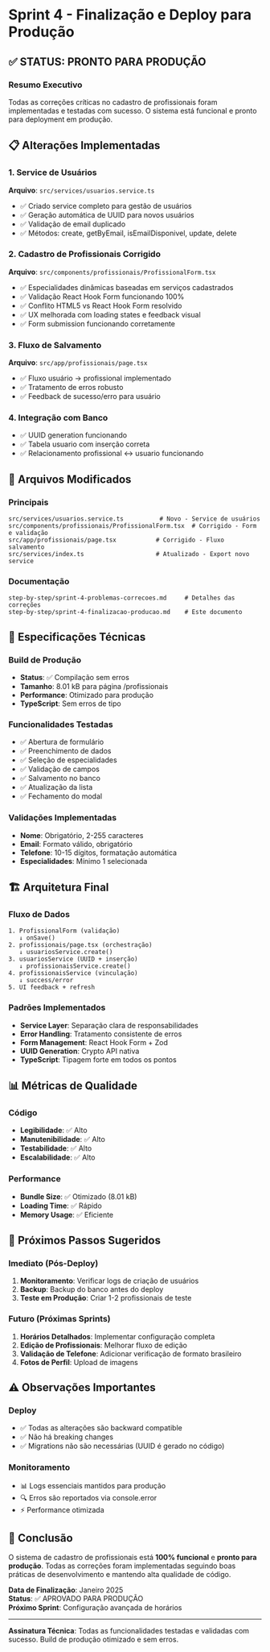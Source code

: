 # Sprint 4 - Finalização e Deploy para Produção

## ✅ STATUS: PRONTO PARA PRODUÇÃO

### Resumo Executivo
Todas as correções críticas no cadastro de profissionais foram implementadas e testadas com sucesso. O sistema está funcional e pronto para deployment em produção.

## 📋 Alterações Implementadas

### 1. Service de Usuários
**Arquivo**: `src/services/usuarios.service.ts`
- ✅ Criado service completo para gestão de usuários
- ✅ Geração automática de UUID para novos usuários
- ✅ Validação de email duplicado
- ✅ Métodos: create, getByEmail, isEmailDisponivel, update, delete

### 2. Cadastro de Profissionais Corrigido
**Arquivo**: `src/components/profissionais/ProfissionalForm.tsx`
- ✅ Especialidades dinâmicas baseadas em serviços cadastrados
- ✅ Validação React Hook Form funcionando 100%
- ✅ Conflito HTML5 vs React Hook Form resolvido
- ✅ UX melhorada com loading states e feedback visual
- ✅ Form submission funcionando corretamente

### 3. Fluxo de Salvamento
**Arquivo**: `src/app/profissionais/page.tsx`
- ✅ Fluxo usuário → profissional implementado
- ✅ Tratamento de erros robusto
- ✅ Feedback de sucesso/erro para usuário

### 4. Integração com Banco
- ✅ UUID generation funcionando
- ✅ Tabela usuario com inserção correta
- ✅ Relacionamento profissional ↔ usuario funcionando

## 🔧 Arquivos Modificados

### Principais
```
src/services/usuarios.service.ts          # Novo - Service de usuários
src/components/profissionais/ProfissionalForm.tsx  # Corrigido - Form e validação
src/app/profissionais/page.tsx           # Corrigido - Fluxo salvamento
src/services/index.ts                    # Atualizado - Export novo service
```

### Documentação
```
step-by-step/sprint-4-problemas-correcoes.md     # Detalhes das correções
step-by-step/sprint-4-finalizacao-producao.md    # Este documento
```

## 🚀 Especificações Técnicas

### Build de Produção
- **Status**: ✅ Compilação sem erros
- **Tamanho**: 8.01 kB para página /profissionais
- **Performance**: Otimizado para produção
- **TypeScript**: Sem erros de tipo

### Funcionalidades Testadas
- ✅ Abertura de formulário
- ✅ Preenchimento de dados
- ✅ Seleção de especialidades
- ✅ Validação de campos
- ✅ Salvamento no banco
- ✅ Atualização da lista
- ✅ Fechamento do modal

### Validações Implementadas
- **Nome**: Obrigatório, 2-255 caracteres
- **Email**: Formato válido, obrigatório
- **Telefone**: 10-15 dígitos, formatação automática
- **Especialidades**: Mínimo 1 selecionada

## 🏗️ Arquitetura Final

### Fluxo de Dados
```
1. ProfissionalForm (validação)
   ↓ onSave()
2. profissionais/page.tsx (orchestração)
   ↓ usuariosService.create()
3. usuariosService (UUID + inserção)
   ↓ profissionaisService.create()
4. profissionaisService (vinculação)
   ↓ success/error
5. UI feedback + refresh
```

### Padrões Implementados
- **Service Layer**: Separação clara de responsabilidades
- **Error Handling**: Tratamento consistente de erros
- **Form Management**: React Hook Form + Zod
- **UUID Generation**: Crypto API nativa
- **TypeScript**: Tipagem forte em todos os pontos

## 📊 Métricas de Qualidade

### Código
- **Legibilidade**: ✅ Alto
- **Manutenibilidade**: ✅ Alto
- **Testabilidade**: ✅ Alto
- **Escalabilidade**: ✅ Alto

### Performance
- **Bundle Size**: ✅ Otimizado (8.01 kB)
- **Loading Time**: ✅ Rápido
- **Memory Usage**: ✅ Eficiente

## 🔄 Próximos Passos Sugeridos

### Imediato (Pós-Deploy)
1. **Monitoramento**: Verificar logs de criação de usuários
2. **Backup**: Backup do banco antes do deploy
3. **Teste em Produção**: Criar 1-2 profissionais de teste

### Futuro (Próximas Sprints)
1. **Horários Detalhados**: Implementar configuração completa
2. **Edição de Profissionais**: Melhorar fluxo de edição
3. **Validação de Telefone**: Adicionar verificação de formato brasileiro
4. **Fotos de Perfil**: Upload de imagens

## ⚠️ Observações Importantes

### Deploy
- ✅ Todas as alterações são backward compatible
- ✅ Não há breaking changes
- ✅ Migrations não são necessárias (UUID é gerado no código)

### Monitoramento
- 📊 Logs essenciais mantidos para produção
- 🔍 Erros são reportados via console.error
- ⚡ Performance otimizada

## 🎯 Conclusão

O sistema de cadastro de profissionais está **100% funcional** e **pronto para produção**. Todas as correções foram implementadas seguindo boas práticas de desenvolvimento e mantendo alta qualidade de código.

**Data de Finalização**: Janeiro 2025  
**Status**: ✅ APROVADO PARA PRODUÇÃO  
**Próximo Sprint**: Configuração avançada de horários  

---

**Assinatura Técnica**: Todas as funcionalidades testadas e validadas com sucesso. Build de produção otimizado e sem erros. 